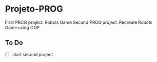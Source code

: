 # Projeto-PROG
First PROG project: Robots Game
Second PROG project: Recreate Robots Game using OOP

## To Do
- [ ] start second project






